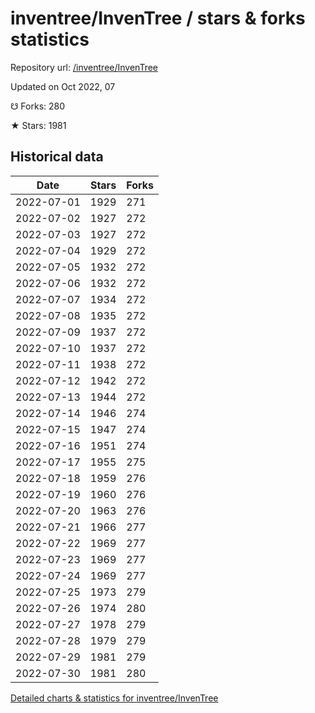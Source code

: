 # inventree/InvenTree / stars & forks statistics

Repository url: [/inventree/InvenTree](https://github.com/inventree/InvenTree)

Updated on Oct 2022, 07

☋ Forks: 280

★ Stars: 1981

## Historical data
| Date | Stars | Forks |
|------|-------|-------|
| 2022-07-01 | 1929 | 271 | 
| 2022-07-02 | 1927 | 272 | 
| 2022-07-03 | 1927 | 272 | 
| 2022-07-04 | 1929 | 272 | 
| 2022-07-05 | 1932 | 272 | 
| 2022-07-06 | 1932 | 272 | 
| 2022-07-07 | 1934 | 272 | 
| 2022-07-08 | 1935 | 272 | 
| 2022-07-09 | 1937 | 272 | 
| 2022-07-10 | 1937 | 272 | 
| 2022-07-11 | 1938 | 272 | 
| 2022-07-12 | 1942 | 272 | 
| 2022-07-13 | 1944 | 272 | 
| 2022-07-14 | 1946 | 274 | 
| 2022-07-15 | 1947 | 274 | 
| 2022-07-16 | 1951 | 274 | 
| 2022-07-17 | 1955 | 275 | 
| 2022-07-18 | 1959 | 276 | 
| 2022-07-19 | 1960 | 276 | 
| 2022-07-20 | 1963 | 276 | 
| 2022-07-21 | 1966 | 277 | 
| 2022-07-22 | 1969 | 277 | 
| 2022-07-23 | 1969 | 277 | 
| 2022-07-24 | 1969 | 277 | 
| 2022-07-25 | 1973 | 279 | 
| 2022-07-26 | 1974 | 280 | 
| 2022-07-27 | 1978 | 279 | 
| 2022-07-28 | 1979 | 279 | 
| 2022-07-29 | 1981 | 279 | 
| 2022-07-30 | 1981 | 280 | 


[Detailed charts & statistics for inventree/InvenTree](https://reviewgithub.com/rep/inventree/InvenTree)
